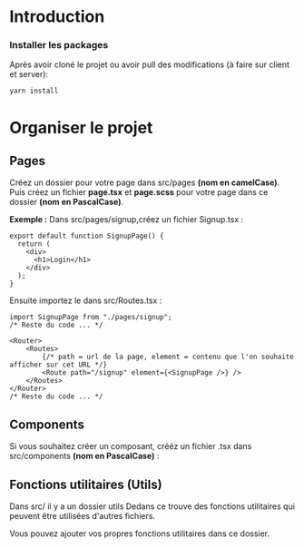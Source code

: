 # Introduction

### Installer les packages

Après avoir cloné le projet ou avoir pull des modifications (à faire sur client et server):
```bash
yarn install
```

# Organiser le projet
## Pages

Créez un dossier pour votre page dans src/pages **(nom en camelCase)**. Puis créez un fichier **page.tsx** et **page.scss** pour votre page dans ce dossier **(nom en PascalCase)**.

**Exemple :**
Dans src/pages/signup,créez un fichier Signup.tsx :
```tsx
export default function SignupPage() {
  return (
    <div>
      <h1>Login</h1>
    </div>
  );
}
```

Ensuite importez le dans src/Routes.tsx :
```tsx
import SignupPage from "./pages/signup";
/* Reste du code ... */

<Router>
    <Routes>
        {/* path = url de la page, element = contenu que l'on souhaite afficher sur cet URL */}
        <Route path="/signup" element={<SignupPage />} />
    </Routes>
</Router>
/* Reste du code ... */
```

## Components

Si vous souhaitez créer un composant, crééz un fichier .tsx dans src/components **(nom en PascalCase)** :

## Fonctions utilitaires (Utils)
Dans src/ il y a un dossier utils Dedans ce trouve des fonctions utilitaires qui peuvent être utilisées d'autres fichiers.

Vous pouvez ajouter vos propres fonctions utilitaires dans ce dossier.
